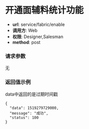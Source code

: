 开通面辅料统计功能
=======

- **url**: service/fabric/enable
- **调用方**: Web
- **权限**: Designer,Salesman
- **method**: post

### 请求参数
无

### 返回值示例

data中返回的是过期时间戳

```
{
  "data": 1519279729000,
  "message": "成功",
  "status": 100
}
```